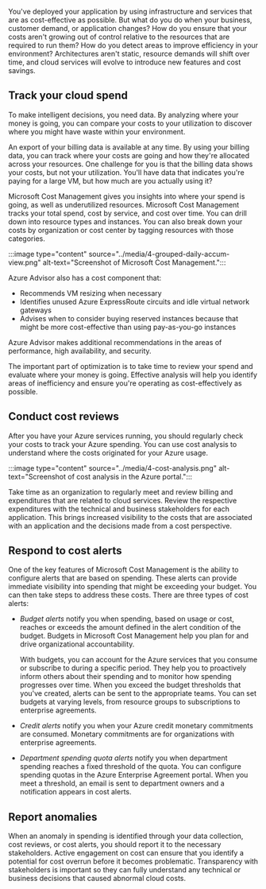 You've deployed your application by using infrastructure and services that are as cost-effective as possible. But what do you do when your business, customer demand, or application changes? How do you ensure that your costs aren't growing out of control relative to the resources that are required to run them? How do you detect areas to improve efficiency in your environment? Architectures aren't static, resource demands will shift over time, and cloud services will evolve to introduce new features and cost savings. 

## Track your cloud spend

To make intelligent decisions, you need data. By analyzing where your money is going, you can compare your costs to your utilization to discover where you might have waste within your environment.

An export of your billing data is available at any time. By using your billing data, you can track where your costs are going and how they're allocated across your resources. One challenge for you is that the billing data shows your costs, but not your utilization. You'll have data that indicates you're paying for a large VM, but how much are you actually using it?

Microsoft Cost Management gives you insights into where your spend is going, as well as underutilized resources. Microsoft Cost Management tracks your total spend, cost by service, and cost over time. You can drill down into resource types and instances. You can also break down your costs by organization or cost center by tagging resources with those categories.

:::image type="content" source="../media/4-grouped-daily-accum-view.png" alt-text="Screenshot of Microsoft Cost Management.":::

Azure Advisor also has a cost component that:

- Recommends VM resizing when necessary
- Identifies unused Azure ExpressRoute circuits and idle virtual network gateways
- Advises when to consider buying reserved instances because that might be more cost-effective than using pay-as-you-go instances

Azure Advisor makes additional recommendations in the areas of performance, high availability, and security.

The important part of optimization is to take time to review your spend and evaluate where your money is going. Effective analysis will help you identify areas of inefficiency and ensure you're operating as cost-effectively as possible.

## Conduct cost reviews

After you have your Azure services running, you should regularly check your costs to track your Azure spending. You can use cost analysis to understand where the costs originated for your Azure usage.

:::image type="content" source="../media/4-cost-analysis.png" alt-text="Screenshot of cost analysis in the Azure portal.":::

Take time as an organization to regularly meet and review billing and expenditures that are related to cloud services. Review the respective expenditures with the technical and business stakeholders for each application. This brings increased visibility to the costs that are associated with an application and the decisions made from a cost perspective.

## Respond to cost alerts

One of the key features of Microsoft Cost Management is the ability to configure alerts that are based on spending. These alerts can provide immediate visibility into spending that might be exceeding your budget. You can then take steps to address these costs. There are three types of cost alerts:

- *Budget alerts* notify you when spending, based on usage or cost, reaches or exceeds the amount defined in the alert condition of the budget. Budgets in Microsoft Cost Management help you plan for and drive organizational accountability.

  With budgets, you can account for the Azure services that you consume or subscribe to during a specific period. They help you to proactively inform others about their spending and to monitor how spending progresses over time. When you exceed the budget thresholds that you've created, alerts can be sent to the appropriate teams. You can set budgets at varying levels, from resource groups to subscriptions to enterprise agreements.

- *Credit alerts* notify you when your Azure credit monetary commitments are consumed. Monetary commitments are for organizations with enterprise agreements.

- *Department spending quota alerts* notify you when department spending reaches a fixed threshold of the quota. You can configure spending quotas in the Azure Enterprise Agreement portal. When you meet a threshold, an email is sent to department owners and a notification appears in cost alerts.

## Report anomalies

When an anomaly in spending is identified through your data collection, cost reviews, or cost alerts, you should report it to the necessary stakeholders. Active engagement on cost can ensure that you identify a potential for cost overrun before it becomes problematic. Transparency with stakeholders is important so they can fully understand any technical or business decisions that caused abnormal cloud costs.
